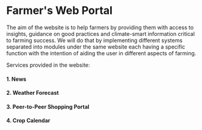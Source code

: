 # Farmer's Web Portal

The aim of the website is to help farmers by providing them with access to insights,
guidance on good practices and climate-smart information critical to farming success.
We will do that by implementing different systems separated into modules under the
same website each having a specific function with the intention of aiding the user in
different aspects of farming.

Services provided in the website:
#### 1. News
#### 2. Weather Forecast
#### 3. Peer-to-Peer Shopping Portal
#### 4. Crop Calendar
